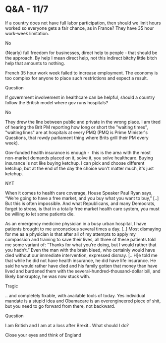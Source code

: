 # Q&A - 11/7

If a country does not have full labor participation, then should we limit hours worked so everyone gets a fair chance, as in France? They have 35 hour work-week limitation.

No

(Nearly) full freedom for businesses, direct help to people - that should be the approach. By help I mean direct help, not this indirect bitchy little bitch help that amounts to nothing.

French 35 hour work week failed to increase employment. The economy is too complex for anyone to place such restrictions and expect a result.

Question

If government involvement in healthcare can be helpful, should a country follow the British model where gov runs hospitals?

No

They drew the line between public and private in the wrong place. I am tired of hearing the Brit PM reporting how long or short the "waiting times", "waiting lines" are at hospitals at every PMQ (PMQ is Prime Minister's Questions, that rowdy parliament thing where Brits grill their PM every week).

Gov-funded health insurance is enough -  this is the area with the most non-market demands placed on it, solve it, you solve healthcare. Buying insurance is not like buying ketchup. I can pick and choose different ketchup, but at the end of the day the choice won't matter much, it's just ketchup.

NYT

When it comes to health care coverage, House Speaker Paul Ryan says, “We’re going to have a free market, and you buy what you want to buy,” [..] But this is often impossible. And what Republicans, and many Democrats, forget to stress, is that in a totally free market health care system, you must be willing to let some patients die.

As an emergency medicine physician in a busy urban hospital, I have patients brought to me unconscious several times a day. [..] Most dismaying for me as a physician is that after all of my attempts to apply my compassion and training to save their lives, all three of these patients told me some variant of: “Thanks for what you’re doing, but I would rather that you hadn’t.” Even the man with the brain bleed, who certainly would have died without our immediate intervention, expressed dismay. [.. H]e told me that while he did not have health insurance, he did have life insurance. He said he would rather have died and his family gotten that money than have lived and burdened them with the several-hundred-thousand-dollar bill, and likely bankruptcy, he was now stuck with.

Tragic

.. and completely fixable, with available tools of today. Yes individual mandate is a stupid idea and Obamacare is an overengineered piece of shit, but you need to go forward from there, not backward.


Question

I am British and I am at a loss after Brexit.. What should I do?

Close your eyes and think of England













